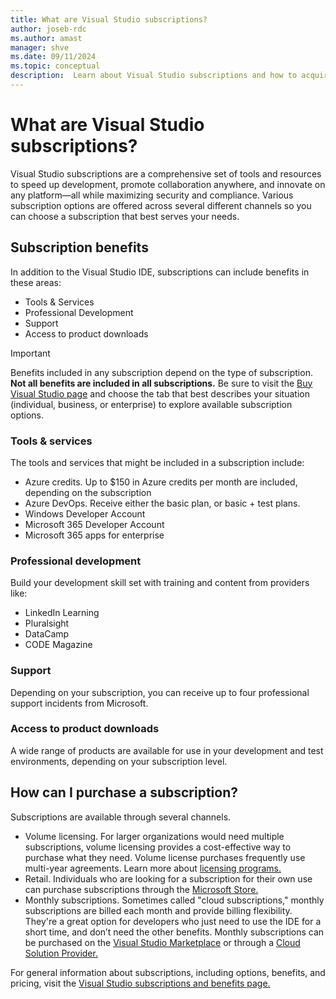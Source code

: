 ```yaml
---
title: What are Visual Studio subscriptions?
author: joseb-rdc
ms.author: amast
manager: shve
ms.date: 09/11/2024
ms.topic: conceptual
description:  Learn about Visual Studio subscriptions and how to acquire them
---
```


# What are Visual Studio subscriptions? 

Visual Studio subscriptions are a comprehensive set of tools and resources to speed up development, promote collaboration anywhere,
and innovate on any platform—all while maximizing security and compliance.  Various subscription options are offered across several different channels so you can choose a subscription that best serves your needs.  

## Subscription benefits
In addition to the Visual Studio IDE, subscriptions can include benefits in these areas:
+ Tools & Services
+ Professional Development
+ Support
+ Access to product downloads

> [!IMPORTANT]
> Benefits included in any subscription depend on the type of subscription.  **Not all benefits are included in all subscriptions.**  Be sure to visit the [Buy Visual Studio page](https://visualstudio.microsoft.com/vs/pricing/?tab=individual) and choose the tab that best describes your situation (individual, business, or enterprise) to explore available subscription options.  

### Tools & services
The tools and services that might be included in a subscription include:
+ Azure credits.  Up to $150 in Azure credits per month are included, depending on the subscription
+ Azure DevOps.  Receive either the basic plan, or basic + test plans.  
+ Windows Developer Account
+ Microsoft 365 Developer Account
+ Microsoft 365 apps for enterprise

### Professional development 
Build your development skill set with training and content from providers like:
+ LinkedIn Learning
+ Pluralsight
+ DataCamp
+ CODE Magazine

### Support
Depending on your subscription, you can receive up to four professional support incidents from Microsoft.

### Access to product downloads
A wide range of products are available for use in your development and test environments, depending on your subscription level.

## How can I purchase a subscription? 
Subscriptions are available through several channels.  
+ Volume licensing.  For larger organizations would need multiple subscriptions, volume licensing provides a cost-effective way to purchase what they need. Volume license purchases frequently use multi-year agreements.  Learn more about [licensing programs.](https://www.microsoft.com/Licensing/licensing-programs/licensing-programs?rtc=1)
+ Retail.  Individuals who are looking for a subscription for their own use can purchase subscriptions through the [Microsoft Store.](https://www.microsoft.com/store) 
+ Monthly subscriptions.  Sometimes called "cloud subscriptions," monthly subscriptions are billed each month and provide billing flexibility. They're a great option for developers who just need to use the IDE for a short time, and don’t need the other benefits. Monthly subscriptions can be purchased on the [Visual Studio Marketplace](https://marketplace.visualstudio.com/subscriptions) or through a [Cloud Solution Provider.](https://appsource.microsoft.com/en-us/marketplace/partner-dir)

For general information about subscriptions, including options, benefits, and pricing, visit the [Visual Studio subscriptions and benefits page.](https://visualstudio.microsoft.com/subscriptions/)

